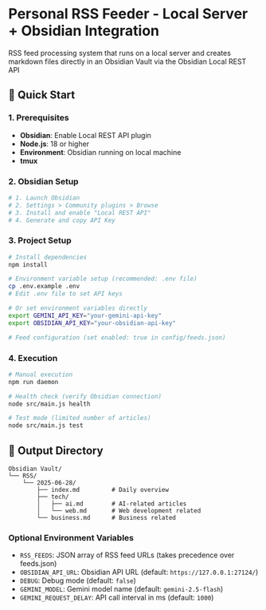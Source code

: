 # Personal RSS Feeder - Local Server + Obsidian Integration

RSS feed processing system that runs on a local server and creates markdown files directly in an Obsidian Vault via the Obsidian Local REST API

## 🚀 Quick Start

### 1. Prerequisites
- **Obsidian**: Enable Local REST API plugin
- **Node.js**: 18 or higher
- **Environment**: Obsidian running on local machine
- **tmux**

### 2. Obsidian Setup
```bash
# 1. Launch Obsidian
# 2. Settings > Community plugins > Browse
# 3. Install and enable "Local REST API"
# 4. Generate and copy API Key
```

### 3. Project Setup
```bash
# Install dependencies
npm install

# Environment variable setup (recommended: .env file)
cp .env.example .env
# Edit .env file to set API keys

# Or set environment variables directly
export GEMINI_API_KEY="your-gemini-api-key"
export OBSIDIAN_API_KEY="your-obsidian-api-key"

# Feed configuration (set enabled: true in config/feeds.json)
```

### 4. Execution
```bash
# Manual execution
npm run daemon

# Health check (verify Obsidian connection)
node src/main.js health

# Test mode (limited number of articles)
node src/main.js test
```


## 📁 Output Directory
```
Obsidian Vault/
└── RSS/
    └── 2025-06-28/
        ├── index.md         # Daily overview
        ├── tech/
        │   ├── ai.md        # AI-related articles
        │   └── web.md       # Web development related
        └── business.md      # Business related
```

### Optional Environment Variables
- `RSS_FEEDS`: JSON array of RSS feed URLs (takes precedence over feeds.json)
- `OBSIDIAN_API_URL`: Obsidian API URL (default: `https://127.0.0.1:27124/`)
- `DEBUG`: Debug mode (default: `false`)
- `GEMINI_MODEL`: Gemini model name (default: `gemini-2.5-flash`)
- `GEMINI_REQUEST_DELAY`: API call interval in ms (default: `1000`)
